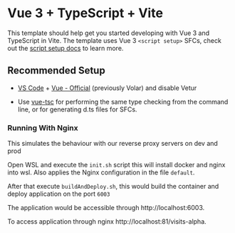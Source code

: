 # Vue 3 + TypeScript + Vite

This template should help get you started developing with Vue 3 and TypeScript in Vite. The template uses Vue 3 `<script setup>` SFCs, check out the [script setup docs](https://v3.vuejs.org/api/sfc-script-setup.html#sfc-script-setup) to learn more.

## Recommended Setup

- [VS Code](https://code.visualstudio.com/) + [Vue - Official](https://marketplace.visualstudio.com/items?itemName=Vue.volar) (previously Volar) and disable Vetur

- Use [vue-tsc](https://github.com/vuejs/language-tools/tree/master/packages/tsc) for performing the same type checking from the command line, or for generating d.ts files for SFCs.


### Running With Nginx
This simulates the behaviour with our reverse proxy servers on dev and prod 

Open WSL and execute the `init.sh` script this will install docker and nginx into wsl. Also applies the Nginx configuration in the file `default`.

After that execute `buildAndDeploy.sh`, this would build the container and deploy application on the port `6003`

The application would be accessible through http://localhost:6003.

To access application through nginx http://localhost:81/visits-alpha.